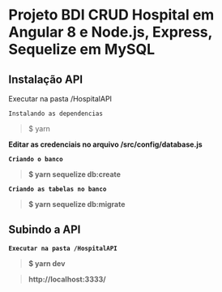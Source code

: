 # Projeto BDI CRUD Hospital em Angular 8 e Node.js, Express, Sequelize em MySQL

## Instalação API

Executar na pasta /HospitalAPI


`Instalando as dependencias`

> $ yarn

<b>Editar as credenciais no arquivo /src/config/database.js<b>

`Criando o banco`

> $ yarn sequelize db:create

`Criando as tabelas no banco`

> $ yarn sequelize db:migrate

## Subindo a API

`Executar na pasta /HospitalAPI`

> $ yarn dev

> http://localhost:3333/



